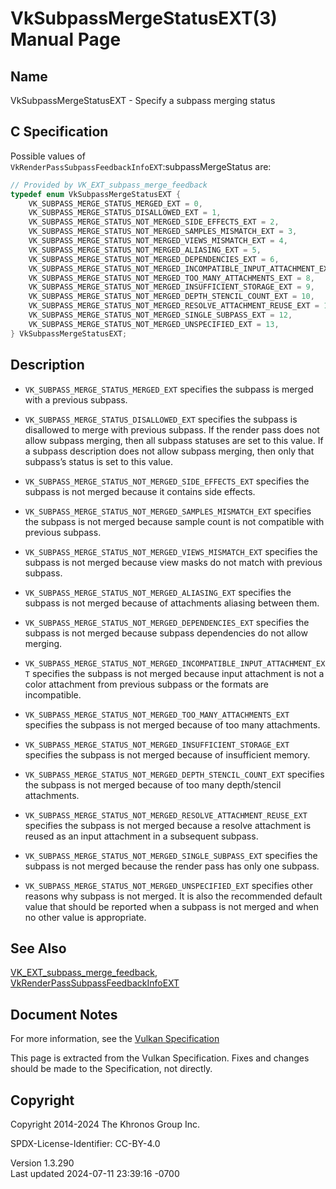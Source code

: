 # VkSubpassMergeStatusEXT(3) Manual Page

## Name

VkSubpassMergeStatusEXT - Specify a subpass merging status



## <a href="#_c_specification" class="anchor"></a>C Specification

Possible values of
`VkRenderPassSubpassFeedbackInfoEXT`:subpassMergeStatus are:

``` c
// Provided by VK_EXT_subpass_merge_feedback
typedef enum VkSubpassMergeStatusEXT {
    VK_SUBPASS_MERGE_STATUS_MERGED_EXT = 0,
    VK_SUBPASS_MERGE_STATUS_DISALLOWED_EXT = 1,
    VK_SUBPASS_MERGE_STATUS_NOT_MERGED_SIDE_EFFECTS_EXT = 2,
    VK_SUBPASS_MERGE_STATUS_NOT_MERGED_SAMPLES_MISMATCH_EXT = 3,
    VK_SUBPASS_MERGE_STATUS_NOT_MERGED_VIEWS_MISMATCH_EXT = 4,
    VK_SUBPASS_MERGE_STATUS_NOT_MERGED_ALIASING_EXT = 5,
    VK_SUBPASS_MERGE_STATUS_NOT_MERGED_DEPENDENCIES_EXT = 6,
    VK_SUBPASS_MERGE_STATUS_NOT_MERGED_INCOMPATIBLE_INPUT_ATTACHMENT_EXT = 7,
    VK_SUBPASS_MERGE_STATUS_NOT_MERGED_TOO_MANY_ATTACHMENTS_EXT = 8,
    VK_SUBPASS_MERGE_STATUS_NOT_MERGED_INSUFFICIENT_STORAGE_EXT = 9,
    VK_SUBPASS_MERGE_STATUS_NOT_MERGED_DEPTH_STENCIL_COUNT_EXT = 10,
    VK_SUBPASS_MERGE_STATUS_NOT_MERGED_RESOLVE_ATTACHMENT_REUSE_EXT = 11,
    VK_SUBPASS_MERGE_STATUS_NOT_MERGED_SINGLE_SUBPASS_EXT = 12,
    VK_SUBPASS_MERGE_STATUS_NOT_MERGED_UNSPECIFIED_EXT = 13,
} VkSubpassMergeStatusEXT;
```

## <a href="#_description" class="anchor"></a>Description

- `VK_SUBPASS_MERGE_STATUS_MERGED_EXT` specifies the subpass is merged
  with a previous subpass.

- `VK_SUBPASS_MERGE_STATUS_DISALLOWED_EXT` specifies the subpass is
  disallowed to merge with previous subpass. If the render pass does not
  allow subpass merging, then all subpass statuses are set to this
  value. If a subpass description does not allow subpass merging, then
  only that subpass’s status is set to this value.

- `VK_SUBPASS_MERGE_STATUS_NOT_MERGED_SIDE_EFFECTS_EXT` specifies the
  subpass is not merged because it contains side effects.

- `VK_SUBPASS_MERGE_STATUS_NOT_MERGED_SAMPLES_MISMATCH_EXT` specifies
  the subpass is not merged because sample count is not compatible with
  previous subpass.

- `VK_SUBPASS_MERGE_STATUS_NOT_MERGED_VIEWS_MISMATCH_EXT` specifies the
  subpass is not merged because view masks do not match with previous
  subpass.

- `VK_SUBPASS_MERGE_STATUS_NOT_MERGED_ALIASING_EXT` specifies the
  subpass is not merged because of attachments aliasing between them.

- `VK_SUBPASS_MERGE_STATUS_NOT_MERGED_DEPENDENCIES_EXT` specifies the
  subpass is not merged because subpass dependencies do not allow
  merging.

- `VK_SUBPASS_MERGE_STATUS_NOT_MERGED_INCOMPATIBLE_INPUT_ATTACHMENT_EXT`
  specifies the subpass is not merged because input attachment is not a
  color attachment from previous subpass or the formats are
  incompatible.

- `VK_SUBPASS_MERGE_STATUS_NOT_MERGED_TOO_MANY_ATTACHMENTS_EXT`
  specifies the subpass is not merged because of too many attachments.

- `VK_SUBPASS_MERGE_STATUS_NOT_MERGED_INSUFFICIENT_STORAGE_EXT`
  specifies the subpass is not merged because of insufficient memory.

- `VK_SUBPASS_MERGE_STATUS_NOT_MERGED_DEPTH_STENCIL_COUNT_EXT` specifies
  the subpass is not merged because of too many depth/stencil
  attachments.

- `VK_SUBPASS_MERGE_STATUS_NOT_MERGED_RESOLVE_ATTACHMENT_REUSE_EXT`
  specifies the subpass is not merged because a resolve attachment is
  reused as an input attachment in a subsequent subpass.

- `VK_SUBPASS_MERGE_STATUS_NOT_MERGED_SINGLE_SUBPASS_EXT` specifies the
  subpass is not merged because the render pass has only one subpass.

- `VK_SUBPASS_MERGE_STATUS_NOT_MERGED_UNSPECIFIED_EXT` specifies other
  reasons why subpass is not merged. It is also the recommended default
  value that should be reported when a subpass is not merged and when no
  other value is appropriate.

## <a href="#_see_also" class="anchor"></a>See Also

[VK_EXT_subpass_merge_feedback](https://registry.khronos.org/vulkan/specs/1.3-extensions/man/html/VK_EXT_subpass_merge_feedback.html),
[VkRenderPassSubpassFeedbackInfoEXT](https://registry.khronos.org/vulkan/specs/1.3-extensions/man/html/VkRenderPassSubpassFeedbackInfoEXT.html)

## <a href="#_document_notes" class="anchor"></a>Document Notes

For more information, see the <a
href="https://registry.khronos.org/vulkan/specs/1.3-extensions/html/vkspec.html#VkSubpassMergeStatusEXT"
target="_blank" rel="noopener">Vulkan Specification</a>

This page is extracted from the Vulkan Specification. Fixes and changes
should be made to the Specification, not directly.

## <a href="#_copyright" class="anchor"></a>Copyright

Copyright 2014-2024 The Khronos Group Inc.

SPDX-License-Identifier: CC-BY-4.0

Version 1.3.290  
Last updated 2024-07-11 23:39:16 -0700
